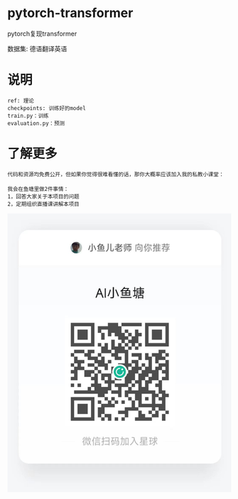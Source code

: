 # pytorch-transformer

pytorch复现transformer

数据集: 德语翻译英语

# 说明

```
ref: 理论
checkpoints: 训练好的model
train.py：训练
evaluation.py：预测
```

# 了解更多

```
代码和资源均免费公开，但如果你觉得很难看懂的话，那你大概率应该加入我的私教小课堂：

我会在鱼塘里做2件事情：
1，回答大家关于本项目的问题
2，定期组织直播课讲解本项目
```

![ai小鱼塘](ref/aixiaoyutang.jpg)